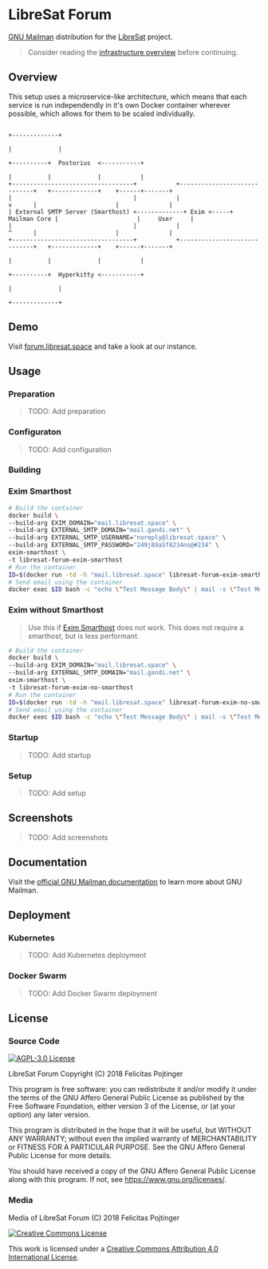 # LibreSat Forum

[GNU Mailman](http://www.list.org/) distribution for the [LibreSat](http://libresat.space/) project.

> Consider reading the [infrastructure overview](https://github.com/opensdcp/opensdcp-infrastructure#overview) before continuing.

## Overview

This setup uses a microservice-like architecture, which means that each service is run independendly in it's own Docker container wherever possible, which allows for them to be scaled individually.

```text
                                                                                 +-------------+
                                                                                 |             |
                                                                      +----------+  Postorius  <-----------+
                                                                      |          |             |           |
+----------------------------------+           +-----------------------------+   +-------------+    +------+-------+
|                                  |           |                      v      |                      |              |
| External SMTP Server (Smarthost) <-------------+ Exim <-----+ Mailman Core |                      |     User     |
|                                  |           |                      ^      |                      |              |
+----------------------------------+           +-----------------------------+   +-------------+    +------+-------+
                                                                      |          |             |           |
                                                                      +----------+  Hyperkitty <-----------+
                                                                                 |             |
                                                                                 +-------------+
```

## Demo

Visit [forum.libresat.space](https://forum.libresat.space) and take a look at our instance.

## Usage

### Preparation

> TODO: Add preparation

### Configuraton

> TODO: Add configuration

### Building

### Exim Smarthost

```bash
# Build the container
docker build \
--build-arg EXIM_DOMAIN="mail.libresat.space" \
--build-arg EXTERNAL_SMTP_DOMAIN="mail.gandi.net" \
--build-arg EXTERNAL_SMTP_USERNAME="noreply@libresat.space" \
--build-arg EXTERNAL_SMTP_PASSWORD="249j89aSf8234ns@#234" \
exim-smarthost \
-t libresat-forum-exim-smarthost
# Run the container
ID=$(docker run -td -h "mail.libresat.space" libresat-forum-exim-smarthost)
# Send email using the container
docker exec $ID bash -c "echo \"Test Message Body\" | mail -s \"Test Message Subject\" user@domain.tld"
```

### Exim without Smarthost

> Use this if [Exim Smarthost](#exim%20smarthost) does not work. This does not require a smarthost, but is less performant.

```bash
# Build the container
docker build \
--build-arg EXIM_DOMAIN="mail.libresat.space" \
--build-arg EXTERNAL_SMTP_DOMAIN="mail.gandi.net" \
exim-smarthost \
-t libresat-forum-exim-no-smarthost
# Run the container
ID=$(docker run -td -h "mail.libresat.space" libresat-forum-exim-no-smarthost)
# Send email using the container
docker exec $ID bash -c "echo \"Test Message Body\" | mail -s \"Test Message Subject\" user@domain.tld"
```

### Startup

> TODO: Add startup

### Setup

> TODO: Add setup

## Screenshots

> TODO: Add screenshots

## Documentation

Visit the [official GNU Mailman documentation](http://docs.mailman3.org/en/latest/) to learn more about GNU Mailman.

## Deployment

### Kubernetes

> TODO: Add Kubernetes deployment

### Docker Swarm

> TODO: Add Docker Swarm deployment

## License

### Source Code

<a rel="license" href="https://www.gnu.org/licenses/agpl.html">
  <img alt="AGPL-3.0 License" style="border-width:0" src="https://www.gnu.org/graphics/agplv3-155x51.png"/>
</a>

LibreSat Forum
Copyright (C) 2018 Felicitas Pojtinger

This program is free software: you can redistribute it and/or modify it under the terms of the GNU Affero General Public License as published by the Free Software Foundation, either version 3 of the License, or (at your option) any later version.

This program is distributed in the hope that it will be useful, but WITHOUT ANY WARRANTY; without even the implied warranty of MERCHANTABILITY or FITNESS FOR A PARTICULAR PURPOSE. See the GNU Affero General Public License for more details.

You should have received a copy of the GNU Affero General Public License along with this program. If not, see <https://www.gnu.org/licenses/>.

### Media

Media of LibreSat Forum (C) 2018 Felicitas Pojtinger

<a rel="license" href="http://creativecommons.org/licenses/by/4.0/">
  <img alt="Creative Commons License" style="border-width:0" src="https://i.creativecommons.org/l/by/4.0/88x31.png"/>
</a>

This work is licensed under a <a rel="license" href="http://creativecommons.org/licenses/by/4.0/">Creative Commons Attribution 4.0 International License</a>.
